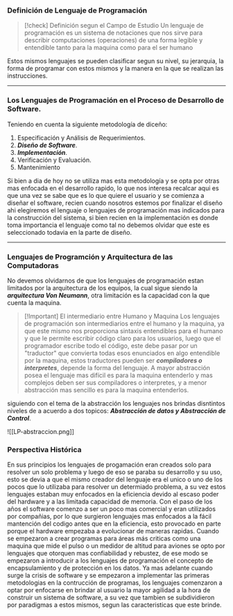 
### Definición de Lenguaje de Programación

>[!check] Definición segun el Campo de Estudio
>Un lenguaje de programación es un sistema de notaciones que nos sirve para describir computaciones (operaciones) de una forma legible y entendible tanto para la maquina como para el ser humano

Estos mismos lenguajes se pueden clasificar segun su nivel, su jerarquia, la forma de programar con estos mismos y la manera en la que se realizan las instrucciones.

---

### Los Lenguajes de Programación en el Proceso de Desarrollo de Software.

Teniendo en cuenta la siguiente metodología de diceño:

1. Especificación y Análisis de Requerimientos.
2. ***Diseño de Software***.
3. ***Implementación***.
4. Verificación y Evaluación.
5. Mantenimiento

Si bien a dia de hoy no se utiliza mas esta metodología y se opta por otras mas enfocada en el desarrollo rapido, lo que nos interesa recalcar aqui es que una vez se sabe que es lo que quiere el usuario y se comienza a diseñar el software, recien cuando nosotros estemos por finalizar el diseño ahi elegiremos el lenguaje o lenguajes de programación mas indicados para la construcción del sistema, si bien recien en la implementación es donde toma importancia el lenguaje como tal no debemos olvidar que este es seleccionado todavia en la parte de diseño.

---

### Lenguajes de Programción y Arquitectura de las Computadoras

No devemos olvidarnos de que los lenguajes de programación estan limitados por la arquitectura de los equipos, la cual sigue siendo la ***arquitectura Von Neumann***, otra limitación es la capacidad con la que cuenta la maquina.

>[!Important] El intermediario entre Humano y Maquina
>Los lenguajes de programación son intermediarios entre el humano y la maquina, ya que este mismo nos proporciona sintaxis entendibles para el humano y que le permite escribir código claro para los usuarios, luego que el programador escribe todo el código, este debe pasar por un "traductor" que convierta todas esos enunciados en algo entendible por la maquina, estos traductores pueden ser ***compiladores o interpretes***, depende la forma del lenguaje.
>A mayor abstracción posea el lenguaje mas difícil es para la maquina entenderlo y mas complejos deben ser sus compiladores o interpretes, y a menor abstracción mas sencillo es para la maquina entenderlos.

siguiendo con el tema de la abstracción los lenguajes nos brindas disntintos niveles de a acuerdo a dos topicos: ***Abstracción de datos y Abstracción de Control***.

<span class="centerImg"> ![[LP-abstraccion.png]] </span>

### Perspectiva Histórica

En sus principios los lenguajes de progamación eran creados solo para resolver un solo problema y luego de eso se paraba su desarrollo y su uso, esto se devia a que el mismo creador del lenguaje era el unico o uno de los pocos que lo utilizaba para resolver un determiado problema, a su vez estos lenguajes estaban muy enfocados en la eficiencia devido al escaso poder del hardware y a las limitada capacidad de memoria.
Con el paso de los años el software comenzo a ser un poco mas comercial y eran utilizados por compañias, por lo que surgieron lenguajes mas enfocados a la fácil mantención del codigo antes que en la eficiencia, esto provocado en parte porque el hardware empezaba a evolucionar de maneras rapidas.
Cuando se empezaron a crear programas para áreas más criticas como una maquina que mide el pulso o un medidor de altitud para aviones se opto por lenguajes que otorquen mas confiabilidad y rebustez, de ese modo se empezaron a introducir a los lenguajes de programación el concepto de encapsulamiento y de protección en los datos.
Ya mas adelante cuando surge la crisis de software y se empezaron a implementar las primeras metodologias en la contrucción de programas, los lenguajes comenzaron a optar por enfocarse en brindar al usuario la mayor agilidad a la hora de construir un sistema de software, a su vez que tambien se subdividieron por paradigmas a estos mismos, segun las caracteristicas que este brinde.

